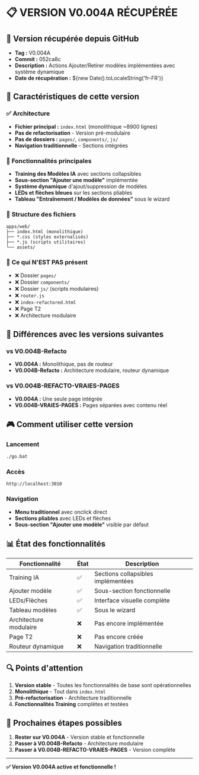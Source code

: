 # 📋 VERSION V0.004A RÉCUPÉRÉE

## 🎯 **Version récupérée depuis GitHub**
- **Tag :** V0.004A
- **Commit :** 052ca8c
- **Description :** Actions Ajouter/Retirer modèles implémentées avec système dynamique
- **Date de récupération :** ${new Date().toLocaleString('fr-FR')}

## 📄 **Caractéristiques de cette version**

### ✅ **Architecture**
- **Fichier principal :** `index.html` (monolithique ~8900 lignes)
- **Pas de refactorisation** - Version pré-modulaire
- **Pas de dossiers :** `pages/`, `components/`, `js/`
- **Navigation traditionnelle** - Sections intégrées

### 🔧 **Fonctionnalités principales**
- **Training des Modèles IA** avec sections collapsibles
- **Sous-section "Ajouter une modèle"** implémentée
- **Système dynamique** d'ajout/suppression de modèles
- **LEDs et flèches bleues** sur les sections pliables
- **Tableau "Entraînement / Modèles de données"** sous le wizard

### 📂 **Structure des fichiers**
```
apps/web/
├── index.html (monolithique)
├── *.css (styles externalisés)
├── *.js (scripts utilitaires)
└── assets/
```

### 🚫 **Ce qui N'EST PAS présent**
- ❌ Dossier `pages/`
- ❌ Dossier `components/`
- ❌ Dossier `js/` (scripts modulaires)
- ❌ `router.js`
- ❌ `index-refactored.html`
- ❌ Page T2
- ❌ Architecture modulaire

## 🔄 **Différences avec les versions suivantes**

### vs V0.004B-Refacto
- **V0.004A :** Monolithique, pas de routeur
- **V0.004B-Refacto :** Architecture modulaire, routeur dynamique

### vs V0.004B-REFACTO-VRAIES-PAGES
- **V0.004A :** Une seule page intégrée
- **V0.004B-VRAIES-PAGES :** Pages séparées avec contenu réel

## 🎮 **Comment utiliser cette version**

### Lancement
```bash
./go.bat
```

### Accès
```
http://localhost:3010
```

### Navigation
- **Menu traditionnel** avec onclick direct
- **Sections pliables** avec LEDs et flèches
- **Sous-section "Ajouter une modèle"** visible par défaut

## 📊 **État des fonctionnalités**

| Fonctionnalité | État | Description |
|----------------|------|-------------|
| Training IA | ✅ | Sections collapsibles implémentées |
| Ajouter modèle | ✅ | Sous-section fonctionnelle |
| LEDs/Flèches | ✅ | Interface visuelle complète |
| Tableau modèles | ✅ | Sous le wizard |
| Architecture modulaire | ❌ | Pas encore implémentée |
| Page T2 | ❌ | Pas encore créée |
| Routeur dynamique | ❌ | Navigation traditionnelle |

## 🔍 **Points d'attention**

1. **Version stable** - Toutes les fonctionnalités de base sont opérationnelles
2. **Monolithique** - Tout dans `index.html`
3. **Pré-refactorisation** - Architecture traditionnelle
4. **Fonctionnalités Training** complètes et testées

## 🚀 **Prochaines étapes possibles**

1. **Rester sur V0.004A** - Version stable et fonctionnelle
2. **Passer à V0.004B-Refacto** - Architecture modulaire
3. **Passer à V0.004B-REFACTO-VRAIES-PAGES** - Version complète

---

**✅ Version V0.004A active et fonctionnelle !**


